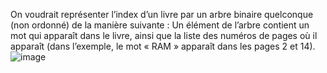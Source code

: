 On voudrait représenter l’index d’un livre par un arbre binaire quelconque (non ordonné) de la
manière suivante : Un élément de l’arbre contient un mot qui apparaît dans le livre, ainsi que la liste
des numéros de pages où il apparaît (dans l’exemple, le mot « RAM » apparaît dans les pages 2 et 14).
![image](https://github.com/Mahdjoubabderraouf/projet_algo/assets/95053965/7c44e072-5192-477d-a0d6-d97065bdd8c5)

